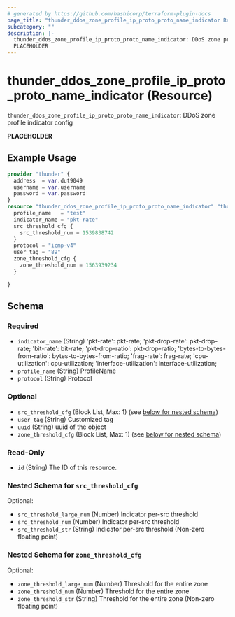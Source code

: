 ```yaml
---
# generated by https://github.com/hashicorp/terraform-plugin-docs
page_title: "thunder_ddos_zone_profile_ip_proto_proto_name_indicator Resource - terraform-provider-thunder"
subcategory: ""
description: |-
  thunder_ddos_zone_profile_ip_proto_proto_name_indicator: DDoS zone profile indicator config
  PLACEHOLDER
---
```


# thunder_ddos_zone_profile_ip_proto_proto_name_indicator (Resource)

`thunder_ddos_zone_profile_ip_proto_proto_name_indicator`: DDoS zone profile indicator config

__PLACEHOLDER__

## Example Usage

```terraform
provider "thunder" {
  address  = var.dut9049
  username = var.username
  password = var.password
}
resource "thunder_ddos_zone_profile_ip_proto_proto_name_indicator" "thunder_ddos_zone_profile_ip_proto_proto_name_indicator" {
  profile_name   = "test"
  indicator_name = "pkt-rate"
  src_threshold_cfg {
    src_threshold_num = 1539838742
  }
  protocol = "icmp-v4"
  user_tag = "89"
  zone_threshold_cfg {
    zone_threshold_num = 1563939234
  }

}
```

<!-- schema generated by tfplugindocs -->
## Schema

### Required

- `indicator_name` (String) 'pkt-rate': pkt-rate; 'pkt-drop-rate': pkt-drop-rate; 'bit-rate': bit-rate; 'pkt-drop-ratio': pkt-drop-ratio; 'bytes-to-bytes-from-ratio': bytes-to-bytes-from-ratio; 'frag-rate': frag-rate; 'cpu-utilization': cpu-utilization; 'interface-utilization': interface-utilization;
- `profile_name` (String) ProfileName
- `protocol` (String) Protocol

### Optional

- `src_threshold_cfg` (Block List, Max: 1) (see [below for nested schema](#nestedblock--src_threshold_cfg))
- `user_tag` (String) Customized tag
- `uuid` (String) uuid of the object
- `zone_threshold_cfg` (Block List, Max: 1) (see [below for nested schema](#nestedblock--zone_threshold_cfg))

### Read-Only

- `id` (String) The ID of this resource.

<a id="nestedblock--src_threshold_cfg"></a>
### Nested Schema for `src_threshold_cfg`

Optional:

- `src_threshold_large_num` (Number) Indicator per-src threshold
- `src_threshold_num` (Number) Indicator per-src threshold
- `src_threshold_str` (String) Indicator per-src threshold (Non-zero floating point)


<a id="nestedblock--zone_threshold_cfg"></a>
### Nested Schema for `zone_threshold_cfg`

Optional:

- `zone_threshold_large_num` (Number) Threshold for the entire zone
- `zone_threshold_num` (Number) Threshold for the entire zone
- `zone_threshold_str` (String) Threshold for the entire zone (Non-zero floating point)


